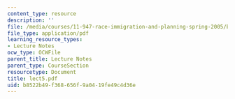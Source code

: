 ```yaml
---
content_type: resource
description: ''
file: /media/courses/11-947-race-immigration-and-planning-spring-2005/b8522b49f368656f9a0419fe49c4d36e_lect5.pdf
file_type: application/pdf
learning_resource_types:
- Lecture Notes
ocw_type: OCWFile
parent_title: Lecture Notes
parent_type: CourseSection
resourcetype: Document
title: lect5.pdf
uid: b8522b49-f368-656f-9a04-19fe49c4d36e
---
```

